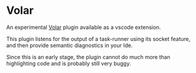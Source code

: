﻿# Volar

An experimental [Volar](https://volarjs.dev/) plugin available as a vscode extension.

This plugin listens for the output of a task-runner using its socket feature, and then provide semantic diagnostics in your Ide.

Since this is an early stage, the plugin cannot do much more than highlighting code and is probably still very buggy.

